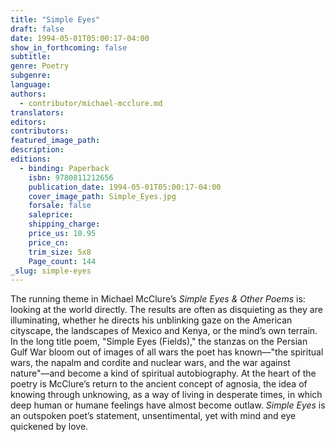 ```yaml
---
title: "Simple Eyes"
draft: false
date: 1994-05-01T05:00:17-04:00
show_in_forthcoming: false
subtitle:
genre: Poetry
subgenre:
language:
authors:
  - contributor/michael-mcclure.md
translators:
editors:
contributors:
featured_image_path:
description:
editions:
  - binding: Paperback
    isbn: 9780811212656
    publication_date: 1994-05-01T05:00:17-04:00
    cover_image_path: Simple_Eyes.jpg
    forsale: false
    saleprice:
    shipping_charge:
    price_us: 10.95
    price_cn:
    trim_size: 5x8
    Page_count: 144
_slug: simple-eyes
---
```


The running theme in Michael McClure’s _Simple Eyes & Other Poems_ is: looking at the world directly. The results are often as disquieting as they are illuminating, whether he directs his unblinking gaze on the American cityscape, the landscapes of Mexico and Kenya, or the mind’s own terrain. In the long title poem, "Simple Eyes (Fields)," the stanzas on the Persian Gulf War bloom out of images of all wars the poet has known––"the spiritual wars, the napalm and cordite and nuclear wars, and the war against nature"––and become a kind of spiritual autobiography. At the heart of the poetry is McClure’s return to the ancient concept of agnosia, the idea of knowing through unknowing, as a way of living in desperate times, in which deep human or humane feelings have almost become outlaw. _Simple Eyes_ is an outspoken poet’s statement, unsentimental, yet with mind and eye quickened by love.

